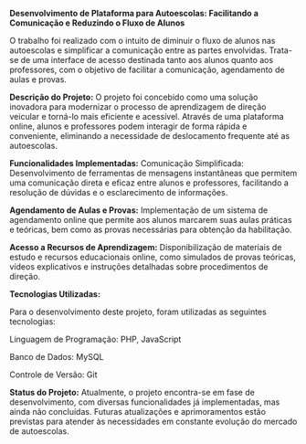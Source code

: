 **Desenvolvimento de Plataforma para Autoescolas: Facilitando a Comunicação e Reduzindo o Fluxo de Alunos**

O trabalho foi realizado com o intuito de diminuir o fluxo de alunos nas autoescolas e simplificar a comunicação entre as partes envolvidas. Trata-se de uma interface de acesso destinada tanto aos alunos quanto aos professores,
com o objetivo de facilitar a comunicação, agendamento de aulas e provas.


**Descrição do Projeto:**
  O projeto foi concebido como uma solução inovadora para modernizar o processo de aprendizagem de direção veicular e torná-lo mais eficiente e acessível. Através de uma plataforma online, alunos e professores podem interagir de forma rápida e conveniente, eliminando a necessidade de deslocamento frequente até as autoescolas.


**Funcionalidades Implementadas:**
  Comunicação Simplificada:
    Desenvolvimento de ferramentas de mensagens instantâneas que permitem uma comunicação direta e eficaz entre alunos e professores, facilitando a resolução de dúvidas e o esclarecimento de informações.


**Agendamento de Aulas e Provas:**
    Implementação de um sistema de agendamento online que permite aos alunos marcarem suas aulas práticas e teóricas, bem como as provas necessárias para obtenção da habilitação.


**Acesso a Recursos de Aprendizagem:**
    Disponibilização de materiais de estudo e recursos educacionais online, como simulados de provas teóricas, vídeos explicativos e instruções detalhadas sobre procedimentos de direção.


**Tecnologias Utilizadas:**

Para o desenvolvimento deste projeto, foram utilizadas as seguintes tecnologias:
    
  Linguagem de Programação: PHP, JavaScript
      
  Banco de Dados: MySQL
      
  Controle de Versão: Git




**Status do Projeto:**
  Atualmente, o projeto encontra-se em fase de desenvolvimento, com diversas funcionalidades já implementadas, mas ainda não concluídas.
  Futuras atualizações e aprimoramentos estão previstas para atender às necessidades em constante evolução do mercado de autoescolas.
